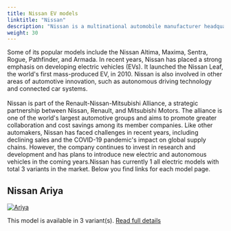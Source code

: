 ```yaml
---
title: Nissan EV models
linktitle: "Nissan"
description: "Nissan is a multinational automobile manufacturer headquartered in Yokohama, Japan. It was founded in 1933 as the 'Nissan Motor Company Ltd.' and has since become one of the largest automakers in the world. Nissan offers a wide range of vehicles, from small city cars to luxury sedans and SUVs. "
weight: 30
---
```

 Some of its popular models include the Nissan Altima, Maxima, Sentra, Rogue, Pathfinder, and Armada. In recent years, Nissan has placed a strong emphasis on developing electric vehicles (EVs). It launched the Nissan Leaf, the world's first mass-produced EV, in 2010. Nissan is also involved in other areas of automotive innovation, such as autonomous driving technology and connected car systems.  <br /><br> Nissan is part of the Renault-Nissan-Mitsubishi Alliance, a strategic partnership between Nissan, Renault, and Mitsubishi Motors. The alliance is one of the world's largest automotive groups and aims to promote greater collaboration and cost savings among its member companies. Like other automakers, Nissan has faced challenges in recent years, including declining sales and the COVID-19 pandemic's impact on global supply chains. However, the company continues to invest in research and development and has plans to introduce new electric and autonomous vehicles in the coming years.Nissan has currently 1 all electric models with total 3 variants in the market. Below you find links for each model page.  


## Nissan Ariya

<a href="ariya"><img src="https://media.evkx.net/multimedia/models/nissan/ariya/ariya_63kwh/main_1_st.jpg" class="img-fluid" alt="Ariya" ></a>

This model is available in 3 variant(s). 
[Read full details](ariya/)
